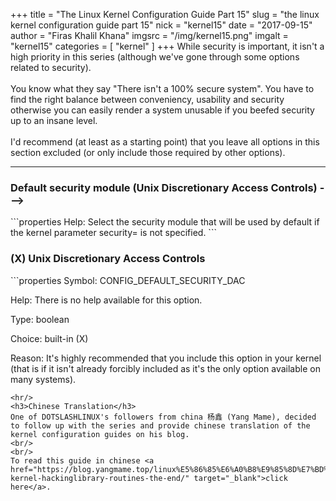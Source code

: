 +++
title = "The Linux Kernel Configuration Guide Part 15"
slug = "the linux kernel configuration guide part 15"
nick = "kernel15"
date = "2017-09-15"
author = "Firas Khalil Khana"
imgsrc = "/img/kernel15.png"
imgalt = "kernel15"
categories = [ "kernel" ]
+++
While security is important, it isn't a high priority in this series (although we've gone through some options related to security).
<br/>
<br/>
You know what they say "There isn't a 100% secure system". You have to find the right balance between conveniency, usability and security otherwise you can easily render a system unusable if you beefed security up to an insane level.
<br/>
<br/>
I'd recommend (at least as a starting point) that you leave all options in this section excluded (or only include those required by other options).
<hr/>
<h3>Default security module (Unix Discretionary Access Controls)  ---></h3>
```properties
Help:       Select the security module that will be used by default if the
            kernel parameter security= is not specified.
```
<h3>(X) Unix Discretionary Access Controls</h3>
```properties
Symbol:     CONFIG_DEFAULT_SECURITY_DAC

Help:       There is no help available for this option.

Type:       boolean

Choice:     built-in (X)

Reason:     It's highly recommended that you include this option in your kernel
            (that is if it isn't already forcibly included as it's the only
            option available on many systems).
```
<hr/>
<h3>Chinese Translation</h3>
One of DOTSLASHLINUX's followers from china 杨鑫 (Yang Mame), decided to follow up with the series and provide chinese translation of the kernel configuration guides on his blog.
<br/>
<br/>
To read this guide in chinese <a href="https://blog.yangmame.top/linux%E5%86%85%E6%A0%B8%E9%85%8D%E7%BD%AE%E6%8C%87%E5%8D%97-kernel-hackinglibrary-routines-the-end/" target="_blank">click here</a>.

